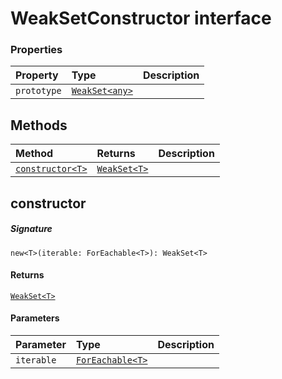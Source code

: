 # WeakSetConstructor interface










### Properties

| Property	   | Type	| Description|
|:-------------|:-------|:-----------|
|`prototype`      | [`WeakSet<any>`](WeakSet.md) |  |




## Methods

| Method	   |  Returns	| Description|
|:-------------|:-------|:-----------|
|[`constructor<T>`](#constructor<t>~xwmg9)      | [`WeakSet<T>`](WeakSet.md) |  |



## constructor<T>



##### Signature
`new<T>(iterable: ForEachable<T>): WeakSet<T>`

#### Returns
[`WeakSet<T>`](WeakSet.md)

#### Parameters


| Parameter	   | Type    | Description |
|:-------------|:---------------|:------------|
| `iterable`    | [`ForEachable<T>`](ForEachable.md) |  |

